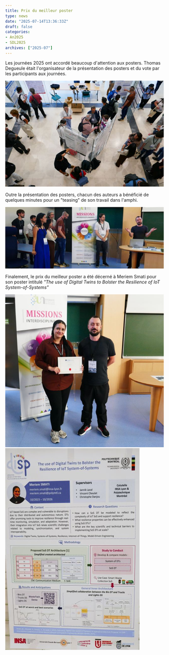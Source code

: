 ```yaml
---
title: Prix du meilleur poster
type: news
date: "2025-07-14T13:36:33Z"
draft: false
categories:
- An2025
- SDL2025
archives: ["2025-07"]
---
```


Les journées 2025 ont accordé beaucoup d'attention aux posters. Thomas Degueule était l'organisateur de la présentation des posters et du vote par les participants aux journées. 

<img src="/assets/jpg/GPL25_Posters2.jpg" alt="GPL25_Posters2"/>

Outre la présentation des posters, chacun des auteurs a bénéficié de quelques minutes pour un "teasing" de son travail dans l'amphi.

<img src="/assets/jpg/GPL25_Posters1.jpg" alt="GPL25_Posters1"/>

Finalement, le prix du meilleur poster a été décerné à Meriem Smati pour son poster intitulé _"The use of Digital Twins to Bolster the Resilience of IoT System-of-Systems"_

<img src="/assets/jpg/GPL25-Posters3.jpg" alt="GPL25-Posters3"/>
<img src="/assets/jpg/GPL25-Posters4.jpg" alt="GPL25-Posters4"/>
